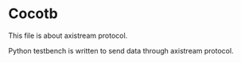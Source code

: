 # Cocotb
This file is about axistream protocol.

Python testbench is written to send data through axistream protocol.
